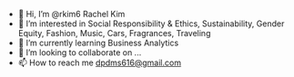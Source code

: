 - 👋 Hi, I’m @rkim6 Rachel Kim
- 👀 I’m interested in Social Responsibility & Ethics, Sustainability, Gender Equity, Fashion, Music, Cars, Fragrances, Traveling
- 🌱 I’m currently learning Business Analytics
- 💞️ I’m looking to collaborate on ...
- 📫 How to reach me dpdms616@gmail.com

<!---
rkim6/rkim6 is a ✨ special ✨ repository because its `README.md` (this file) appears on your GitHub profile.
You can click the Preview link to take a look at your changes.
--->
